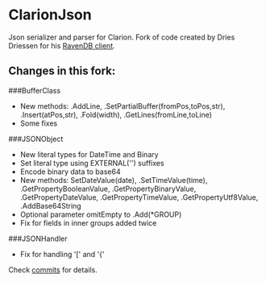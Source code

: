 # ClarionJson

Json serializer and parser for Clarion. Fork of code created by Dries Driessen for his [RavenDB client](http://www.indirection.nl/#!RavenDB).

## Changes in this fork:

###BufferClass

- New methods: .AddLine, .SetPartialBuffer(fromPos,toPos,str), .Insert(atPos,str), .Fold(width), .GetLines(fromLine,toLine)
- Some fixes

###JSONObject

- New literal types for DateTime and Binary
- Set literal type using EXTERNAL('') suffixes
- Encode binary data to base64
- New methods: SetDateValue(date), .SetTimeValue(time), .GetPropertyBooleanValue, .GetPropertyBinaryValue, .GetPropertyDateValue, .GetPropertyTimeValue, .GetPropertyUtf8Value, .AddBase64String
- Optional parameter omitEmpty to .Add(*GROUP)
- Fix for fields in inner groups added twice

###JSONHandler

- Fix for handling '[' and '{'

Check [commits](https://github.com/CarlosGtrz/ClarionJson/commits/master) for details.

